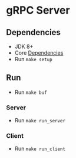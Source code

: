 # gRPC Server

## Dependencies

* JDK 8+
* Core [Dependencies](../../README.md#dependencies)
* Run `make setup`

## Run

* Run `make buf`

### Server
* Run `make run_server`

### Client
* Run `make run_client`
